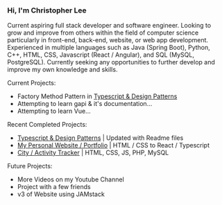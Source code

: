 ### Hi, I'm Christopher Lee

Current aspiring full stack developer and software engineer. Looking to grow and improve from others within the field of computer science particularly in front-end, back-end, website, or web app development. Experienced in multiple languages such as Java (Spring Boot), Python, C++, HTML, CSS, Javascript (React / Angular), and SQL (MySQL, PostgreSQL). Currently seeking any opportunities to further develop and improve my own knowledge and skills.

Current Projects:
* Factory Method Pattern in [Typescript & Design Patterns](https://github.com/christophermlee2/TypescriptDesignPatterns/tree/main/Factory%20Method%20Pattern)
* Attempting to learn gapi & it's documentation...
* Attempting to learn Vue...

Recent Completed Projects:
* [Typescript & Design Patterns](https://github.com/christophermlee2/TypescriptDesignPatterns) | Updated with Readme files
* [My Personal Website / Portfolio](https://www.choicespecs.com) | HTML / CSS to React / Typescript
* [City / Activity Tracker](https://github.com/christophermlee2/cityActivityTracker) | HTML, CSS, JS, PHP, MySQL


Future Projects:
* More Videos on my Youtube Channel
* Project with a few friends
* v3 of Website using JAMstack


